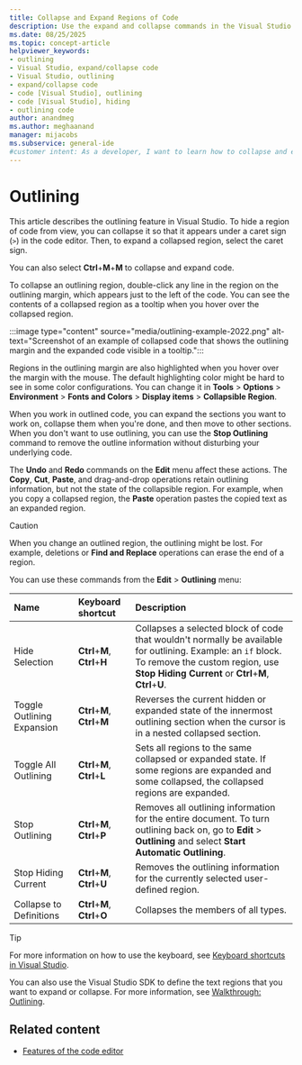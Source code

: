 ```yaml
---
title: Collapse and Expand Regions of Code
description: Use the expand and collapse commands in the Visual Studio integrated development environment (IDE) to work in outline mode.
ms.date: 08/25/2025
ms.topic: concept-article
helpviewer_keywords:
- outlining
- Visual Studio, expand/collapse code
- Visual Studio, outlining
- expand/collapse code
- code [Visual Studio], outlining
- code [Visual Studio], hiding
- outlining code
author: anandmeg
ms.author: meghaanand
manager: mijacobs
ms.subservice: general-ide
#customer intent: As a developer, I want to learn how to collapse and expand code in Visual Studio to make it easier to write and maintain code.
---
```


# Outlining

This article describes the outlining feature in Visual Studio. To hide a region of code from view, you can collapse it so that it appears under a caret sign (`>`) in the code editor. Then, to expand a collapsed region, select the caret sign.

You can also select **Ctrl**+**M**+**M** to collapse and expand code.

To collapse an outlining region, double-click any line in the region on the outlining margin, which appears just to the left of the code. You can see the contents of a collapsed region as a tooltip when you hover over the collapsed region.

:::image type="content" source="media/outlining-example-2022.png" alt-text="Screenshot of an example of collapsed code that shows the outlining margin and the expanded code visible in a tooltip.":::

Regions in the outlining margin are also highlighted when you hover over the margin with the mouse. The default highlighting color might be hard to see in some color configurations. You can change it in **Tools** > **Options** > **Environment** > **Fonts and Colors** > **Display items** > **Collapsible Region**.

When you work in outlined code, you can expand the sections you want to work on, collapse them when you're done, and then move to other sections. When you don't want to use outlining, you can use the **Stop Outlining** command to remove the outline information without disturbing your underlying code.

The **Undo** and **Redo** commands on the **Edit** menu affect these actions. The **Copy**, **Cut**, **Paste**, and drag-and-drop operations retain outlining information, but not the state of the collapsible region. For example, when you copy a collapsed region, the **Paste** operation pastes the copied text as an expanded region.

> [!CAUTION]
> When you change an outlined region, the outlining might be lost. For example, deletions or **Find and Replace** operations can erase the end of a region.

You can use these commands from the **Edit** > **Outlining** menu:

| Name | Keyboard shortcut | Description |
|:-----|:---------|:------------|
| Hide Selection | **Ctrl**+**M**, **Ctrl**+**H** | Collapses a selected block of code that wouldn't normally be available for outlining. Example: an `if` block. To remove the custom region, use **Stop Hiding Current** or **Ctrl**+**M**, **Ctrl**+**U**.  |
| Toggle Outlining Expansion | **Ctrl**+**M**, **Ctrl**+**M** | Reverses the current hidden or expanded state of the innermost outlining section when the cursor is in a nested collapsed section. |
| Toggle All Outlining | **Ctrl**+**M**, **Ctrl**+**L** | Sets all regions to the same collapsed or expanded state. If some regions are expanded and some collapsed, the collapsed regions are expanded.|
| Stop Outlining | **Ctrl**+**M**, **Ctrl**+**P** | Removes all outlining information for the entire document. To turn outlining back on, go to **Edit** > **Outlining** and select **Start Automatic Outlining**. |
| Stop Hiding Current | **Ctrl**+**M**, **Ctrl**+**U** | Removes the outlining information for the currently selected user-defined region.   |
| Collapse to Definitions | **Ctrl**+**M**, **Ctrl**+**O** | Collapses the members of all types. |

> [!TIP]
> For more information on how to use the keyboard, see [Keyboard shortcuts in Visual Studio](default-keyboard-shortcuts-in-visual-studio.md).

You can also use the Visual Studio SDK to define the text regions that you want to expand or collapse. For more information, see [Walkthrough: Outlining](../extensibility/walkthrough-outlining.md).

## Related content

- [Features of the code editor](writing-code-in-the-code-and-text-editor.md)
